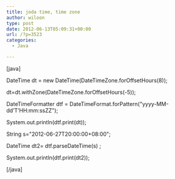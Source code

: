 ```yaml
---
title: joda time, time zone
author: wiloon
type: post
date: 2012-06-13T05:09:31+00:00
url: /?p=3523
categories:
  - Java

---
```

[java]

DateTime dt = new DateTime(DateTimeZone.forOffsetHours(8));
   
dt=dt.withZone(DateTimeZone.forOffsetHours(-5));
   
DateTimeFormatter dtf = DateTimeFormat.forPattern("yyyy-MM-dd&#8217;T&#8217;HH:mm:ssZZ");
   
System.out.println(dtf.print(dt));
   
String s="2012-06-27T20:00:00+08:00";
   
DateTime dt2= dtf.parseDateTime(s) ;
   
System.out.println(dtf.print(dt2));

[/java]